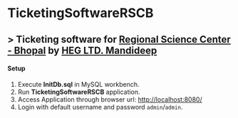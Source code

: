 # TicketingSoftwareRSCB
## > Ticketing software for [Regional Science Center - Bhopal](https://www.rscbhopal.gov.in/) by [HEG LTD. Mandideep](https://www.hegltd.com/)

#### Setup
1. Execute **InitDb.sql** in MySQL workbench.
2. Run **TicketingSoftwareRSCB** application.
3. Access Application through browser url: [http://localhost:8080/](http://localhost:8080/)
4. Login with default username and password `admin`/`admin`.
